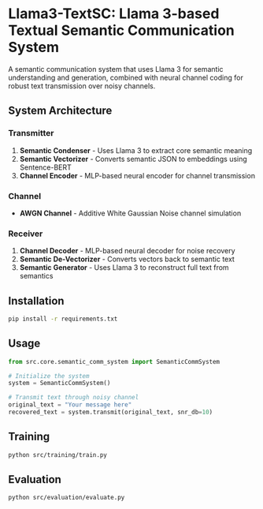 # Llama3-TextSC: Llama 3-based Textual Semantic Communication System

A semantic communication system that uses Llama 3 for semantic understanding and generation, combined with neural channel coding for robust text transmission over noisy channels.

## System Architecture

### Transmitter
1. **Semantic Condenser** - Uses Llama 3 to extract core semantic meaning
2. **Semantic Vectorizer** - Converts semantic JSON to embeddings using Sentence-BERT
3. **Channel Encoder** - MLP-based neural encoder for channel transmission

### Channel
- **AWGN Channel** - Additive White Gaussian Noise channel simulation

### Receiver
1. **Channel Decoder** - MLP-based neural decoder for noise recovery
2. **Semantic De-Vectorizer** - Converts vectors back to semantic text
3. **Semantic Generator** - Uses Llama 3 to reconstruct full text from semantics

## Installation

```bash
pip install -r requirements.txt
```

## Usage

```python
from src.core.semantic_comm_system import SemanticCommSystem

# Initialize the system
system = SemanticCommSystem()

# Transmit text through noisy channel
original_text = "Your message here"
recovered_text = system.transmit(original_text, snr_db=10)
```

## Training

```bash
python src/training/train.py
```

## Evaluation

```bash
python src/evaluation/evaluate.py
```